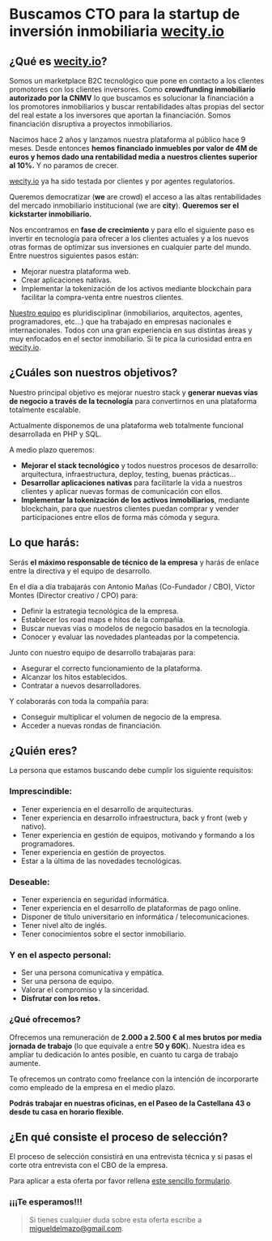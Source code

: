 # Buscamos CTO para la startup de inversión inmobiliaria [wecity.io](https://wecity.io)

## ¿Qué es [wecity.io](https://wecity.io)?

Somos un marketplace B2C tecnológico que pone en contacto a los clientes promotores con los clientes inversores. Como **crowdfunding inmobiliario autorizado por la CNMV** lo que buscamos es solucionar la financiación a los promotores inmobiliarios y buscar rentabilidades altas propias del sector del real estate a los inversores que aportan la financiación. Somos financiación disruptiva a proyectos inmobiliarios.

Nacimos hace 2 años y lanzamos nuestra plataforma al público hace 9 meses. Desde entonces **hemos financiado inmuebles por valor de 4M de euros y hemos dado una rentabilidad media a nuestros clientes superior al 10%.** Y no paramos de crecer.

[wecity.io](https://wecity.io) ya ha sido testada por clientes y por agentes regulatorios.

Queremos democratizar (**we** are crowd) el acceso a las altas rentabilidades del mercado inmobiliario institucional (we are **city**). **Queremos ser el kickstarter inmobiliario.**

Nos encontramos en **fase de crecimiento** y para ello el siguiente paso es invertir en tecnología para ofrecer a los clientes actuales y a los nuevos otras formas de optimizar sus inversiones en cualquier parte del mundo. Entre nuestros siguientes pasos están:

- Mejorar nuestra plataforma web.
- Crear aplicaciones nativas.
- Implementar la tokenización de los activos mediante blockchain para facilitar la compra-venta entre nuestros clientes.

[Nuestro equipo](https://www.wecity.io/es/equipo/) es pluridisciplinar (inmobiliarios, arquitectos, agentes, programadores, etc…) que ha trabajado en empresas nacionales e internacionales. Todos con una gran experiencia en sus distintas áreas y muy enfocados en el sector inmobiliario. Si te pica la curiosidad entra en [wecity.io](https://wecity.io).

## ¿Cuáles son nuestros objetivos?

Nuestro principal objetivo es mejorar nuestro stack y **generar nuevas vías de negocio a través de la tecnología** para convertirnos en una plataforma totalmente escalable.

Actualmente disponemos de una plataforma web totalmente funcional desarrollada en PHP y SQL.

A medio plazo queremos:

- **Mejorar el stack tecnológico** y todos nuestros procesos de desarrollo: arquitectura, infraestructura, deploy, testing, buenas prácticas…
- **Desarrollar aplicaciones nativas** para facilitarle la vida a nuestros clientes y aplicar nuevas formas de comunicación con ellos.
- **Implementar la tokenización de los activos inmobiliarios**, mediante blockchain, para que nuestros clientes puedan comprar y vender participaciones entre ellos de forma más cómoda y segura.

## Lo que harás:

Serás **el máximo responsable de técnico de la empresa** y harás de enlace entre la directiva y el equipo de desarrollo.

En el día a día trabajarás con Antonio Mañas (Co-Fundador / CBO), Víctor Montes (Director creativo / CPO) para:

- Definir la estrategia tecnológica de la empresa.
- Establecer los road maps e hitos de la compañía.
- Buscar nuevas vías o modelos de negocio basados en la tecnología.
- Conocer y evaluar las novedades planteadas por la competencia.

Junto con nuestro equipo de desarrollo trabajaras para:

- Asegurar el correcto funcionamiento de la plataforma.
- Alcanzar los hitos establecidos.
- Contratar a nuevos desarrolladores.

Y colaborarás con toda la compañía para:

- Conseguir multiplicar el volumen de negocio de la empresa.
- Acceder a nuevas rondas de financiación.

## ¿Quién eres?

La persona que estamos buscando debe cumplir los siguiente requisitos:

### Imprescindible:

- Tener experiencia en el desarrollo de arquitecturas.
- Tener experiencia en desarrollo infraestructura, back y front (web y nativo).
- Tener experiencia en gestión de equipos, motivando y formando a los programadores.
- Tener experiencia en gestión de proyectos.
- Estar a la última de las novedades tecnológicas.

### Deseable:

- Tener experiencia en seguridad informática.
- Tener experiencia en el desarrollo de plataformas de pago online.
- Disponer de título universitario en informática / telecomunicaciones.
- Tener nivel alto de inglés.
- Tener conocimientos sobre el sector inmobiliario.

### Y en el aspecto personal:

- Ser una persona comunicativa y empática.
- Ser una persona de equipo.
- Valorar el compromiso y la sinceridad.
- **Disfrutar con los retos.**

### ¿Qué ofrecemos?

Ofrecemos una remuneración de **2.000 a 2.500 € al mes brutos por media jornada de trabajo** (lo que equivale a entre **50 y 60K**). Nuestra idea es ampliar tu dedicación lo antes posible, en cuanto tu carga de trabajo aumente.

Te ofrecemos un contrato como freelance con la intención de incorporarte como empleado de la empresa en el medio plazo.

**Podrás trabajar en nuestras oficinas, en el Paseo de la Castellana 43 o desde tu casa en horario flexible.**

## ¿En qué consiste el proceso de selección?

El proceso de selección consistirá en una entrevista técnica y si pasas el corte otra entrevista con el CBO de la empresa.

Para aplicar a esta oferta por favor rellena [este sencillo formulario](https://forms.gle/nPgXyqvjcFqMdcn48).

### ¡¡¡Te esperamos!!!

> Si tienes cualquier duda sobre esta oferta escribe a migueldelmazo@gmail.com.

